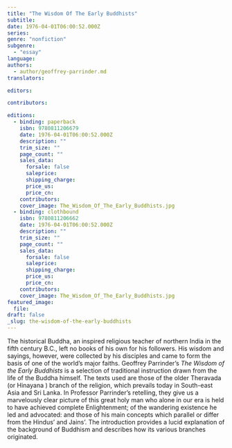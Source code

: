 ```yaml
---
title: "The Wisdom Of The Early Buddhists"
subtitle:
date: 1976-04-01T06:00:52.000Z
series:
genre: "nonfiction"
subgenre:
  - "essay"
language:
authors:
  - author/geoffrey-parrinder.md
translators:

editors:

contributors:

editions:
  - binding: paperback
    isbn: 9780811206679
    date: 1976-04-01T06:00:52.000Z
    description: ""
    trim_size: ""
    page_count: ""
    sales_data:
      forsale: false
      saleprice:
      shipping_charge:
      price_us:
      price_cn:
    contributors:
    cover_image: The_Wisdom_Of_The_Early_Buddhists.jpg
  - binding: clothbound
    isbn: 9780811206662
    date: 1976-04-01T06:00:52.000Z
    description: ""
    trim_size: ""
    page_count: ""
    sales_data:
      forsale: false
      saleprice:
      shipping_charge:
      price_us:
      price_cn:
    contributors:
    cover_image: The_Wisdom_Of_The_Early_Buddhists.jpg
featured_image:
  file:
draft: false
_slug: the-wisdom-of-the-early-buddhists
---
```


The historical Buddha, an inspired religious teacher of northern India in the fifth century B.C., left no books of his own for his followers. His wisdom and sayings, however, were collected by his disciples and came to form the basis of one of the world’s major faiths. Geoffrey Parrinder’s _The Wisdom of the Early Buddhists_ is a selection of traditional instruction drawn from the life of the Buddha himself. The texts used are those of the older Theravada (or Hinayana ) branch of the religion, which prevails today in South-east Asia and Sri Lanka. In Professor Parrinder’s retelling, they give us a marvelously clear picture of this great holy man who alone in our era is held to have achieved complete Enlightenment; of the wandering existence he led and advocated: and those of his main concepts which parallel or differ from the Hindus’ and Jains’. The introduction provides a lucid explanation of the background of Buddhism and describes how its various branches originated.

